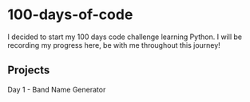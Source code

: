 # 100-days-of-code
I decided to start my 100 days code challenge learning Python. 
I will be recording my progress here, be with me throughout this journey!

## Projects
Day 1 - Band Name Generator